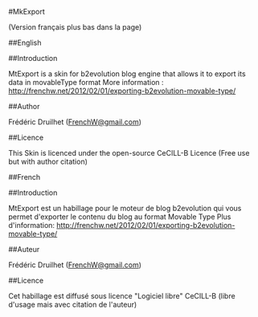 #MkExport

(Version français plus bas dans la page)

##English

##Introduction

MtExport is a skin for b2evolution blog engine that allows it to export its data in movableType format
More information : http://frenchw.net/2012/02/01/exporting-b2evolution-movable-type/

##Author

Frédéric Druilhet (FrenchW@gmail.com)

##Licence

This Skin is licenced under the open-source CeCILL-B Licence (Free use but with author citation)

##French

##Introduction

MtExport est un habillage pour le moteur de blog b2evolution qui vous permet d'exporter le contenu du blog au format Movable Type
Plus d'information: http://frenchw.net/2012/02/01/exporting-b2evolution-movable-type/

##Auteur

Frédéric Druilhet (FrenchW@gmail.com)

##Licence

Cet habillage est diffusé sous licence "Logiciel libre" CeCILL-B (libre d'usage mais avec citation de l'auteur)


